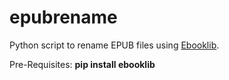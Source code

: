 # epubrename
Python script to rename EPUB files using [Ebooklib](https://docs.sourcefabric.org/projects/ebooklib/en/latest/index.html).

Pre-Requisites:
**pip install ebooklib**
